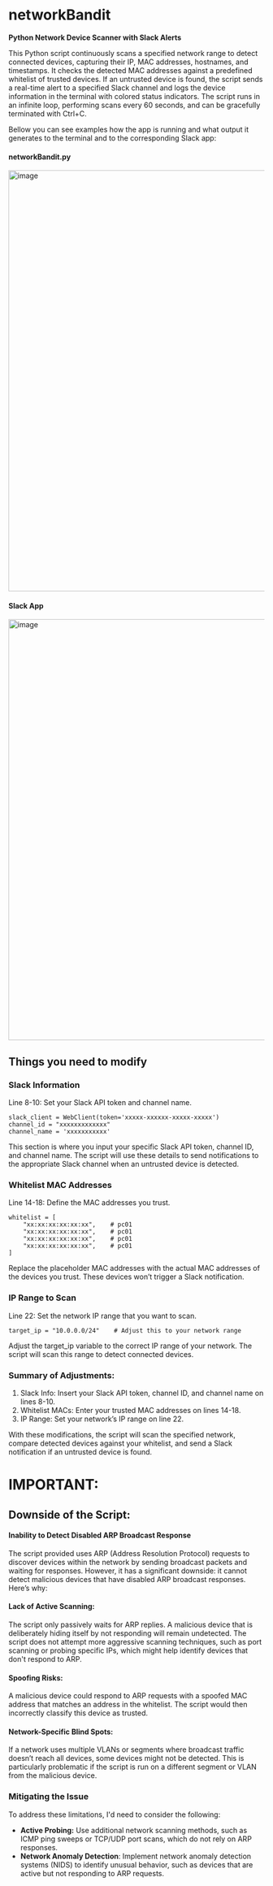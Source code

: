 # networkBandit
**Python Network Device Scanner with Slack Alerts**

This Python script continuously scans a specified network range to detect connected devices, capturing their IP, MAC addresses, hostnames, and timestamps. It checks the detected MAC addresses against a predefined whitelist of trusted devices. If an untrusted device is found, the script sends a real-time alert to a specified Slack channel and logs the device information in the terminal with colored status indicators. The script runs in an infinite loop, performing scans every 60 seconds, and can be gracefully terminated with Ctrl+C.

Bellow you can see examples how the app is running and what output it generates to the terminal and to the corresponding Slack app:

#### networkBandit.py
<img width="829" alt="image" src="https://github.com/user-attachments/assets/6f268446-354f-475a-bbba-5c6d747dbb82">


#### Slack App
<img width="829" alt="image" src="https://github.com/user-attachments/assets/e01b41ea-61f7-49e8-a21d-e5aa88ec9f59">


## Things you need to modify
### Slack Information
Line 8-10: Set your Slack API token and channel name.

    slack_client = WebClient(token='xxxxx-xxxxxx-xxxxx-xxxxx')
    channel_id = "xxxxxxxxxxxxx"
    channel_name = 'xxxxxxxxxxx' 
    
This section is where you input your specific Slack API token, channel ID, and channel name. The script will use these details to send notifications to the appropriate Slack channel when an untrusted device is detected.

### Whitelist MAC Addresses
Line 14-18: Define the MAC addresses you trust.

    whitelist = [
        "xx:xx:xx:xx:xx:xx",    # pc01
        "xx:xx:xx:xx:xx:xx",    # pc01
        "xx:xx:xx:xx:xx:xx",    # pc01
        "xx:xx:xx:xx:xx:xx",    # pc01
    ]

Replace the placeholder MAC addresses with the actual MAC addresses of the devices you trust. These devices won’t trigger a Slack notification.

### IP Range to Scan
Line 22: Set the network IP range that you want to scan.

    target_ip = "10.0.0.0/24"    # Adjust this to your network range

Adjust the target_ip variable to the correct IP range of your network. The script will scan this range to detect connected devices.

### Summary of Adjustments:
1. Slack Info: Insert your Slack API token, channel ID, and channel name on lines 8-10.
1. Whitelist MACs: Enter your trusted MAC addresses on lines 14-18.
1. IP Range: Set your network’s IP range on line 22.

With these modifications, the script will scan the specified network, compare detected devices against your whitelist, and send a Slack notification if an untrusted device is found.

# IMPORTANT:
## Downside of the Script: 
#### Inability to Detect Disabled ARP Broadcast Response
The script provided uses ARP (Address Resolution Protocol) requests to discover devices within the network by sending broadcast packets and waiting for responses. However, it has a significant downside: it cannot detect malicious devices that have disabled ARP broadcast responses. Here’s why:

#### Lack of Active Scanning:
The script only passively waits for ARP replies. A malicious device that is deliberately hiding itself by not responding will remain undetected. The script does not attempt more aggressive scanning techniques, such as port scanning or probing specific IPs, which might help identify devices that don't respond to ARP.

#### Spoofing Risks:
A malicious device could respond to ARP requests with a spoofed MAC address that matches an address in the whitelist. The script would then incorrectly classify this device as trusted.

#### Network-Specific Blind Spots:
If a network uses multiple VLANs or segments where broadcast traffic doesn’t reach all devices, some devices might not be detected. This is particularly problematic if the script is run on a different segment or VLAN from the malicious device.

### Mitigating the Issue
To address these limitations, I'd need to consider the following:
- **Active Probing:** Use additional network scanning methods, such as ICMP ping sweeps or TCP/UDP port scans, which do not rely on ARP responses.
- **Network Anomaly Detection**: Implement network anomaly detection systems (NIDS) to identify unusual behavior, such as devices that are active but not responding to ARP requests.
